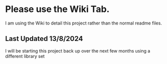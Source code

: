 # Please use the Wiki Tab.

I am using the Wiki to detail this project rather than the normal readme files.

## Last Updated 13/8/2024 

I will be starting this project back up over the next few months using a different library set
